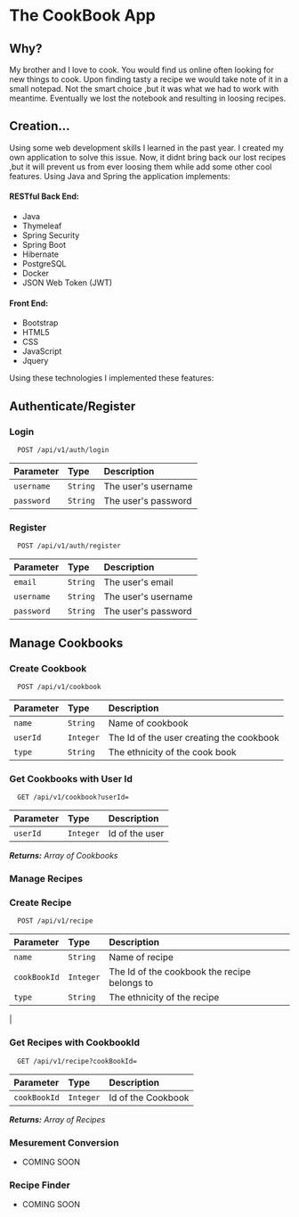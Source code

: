 # The CookBook App

## Why?
My brother and I love to cook. You would find us online often looking for new things to cook. Upon finding tasty a recipe we would take note of it in a small notepad. Not the smart choice ,but it was what we had to work with meantime. Eventually we lost the notebook and resulting in loosing recipes.

## Creation...
Using some web development skills I learned in the past year. I created my own application to solve this issue. Now, it didnt bring back our lost recipes ,but it will prevent us from ever loosing them while add some other cool features. Using Java and Spring the application implements:

#### RESTful Back End:
- Java
- Thymeleaf
- Spring Security
- Spring Boot
- Hibernate
- PostgreSQL
- Docker
- JSON Web Token (JWT)
  

#### Front End:
- Bootstrap
- HTML5
- CSS
- JavaScript
- Jquery

Using these technologies I implemented these features:

## Authenticate/Register
### Login
```http
  POST /api/v1/auth/login
```

| Parameter | Type     | Description                |
| :-------- | :------- | :------------------------- |
| `username` | `String` | The user's username|
| `password` | `String` | The user's password|

### Register

```http
  POST /api/v1/auth/register
```

| Parameter | Type     | Description                |
| :-------- | :------- | :------------------------- |
| `email` | `String` | The user's email|
| `username` | `String` | The user's username|
| `password` | `String` | The user's password|

## Manage Cookbooks

### Create Cookbook
```http
  POST /api/v1/cookbook
```

| Parameter | Type     | Description                |
| :-------- | :------- | :------------------------- |
| `name` | `String` | Name of cookbook |
| `userId` | `Integer` | The Id of the user creating the cookbook |
| `type` | `String` | The ethnicity of the cook book |

### Get Cookbooks with User Id
```http
  GET /api/v1/cookbook?userId=
```

| Parameter | Type     | Description                |
| :-------- | :------- | :------------------------- |
| `userId` | `Integer` | Id of the user |

<i><b>Returns:</b> Array of Cookbooks</i>

### Manage Recipes

### Create Recipe 
```http
  POST /api/v1/recipe
```

| Parameter | Type     | Description                |
| :-------- | :------- | :------------------------- |
| `name` | `String` | Name of recipe |
| `cookBookId` | `Integer` | The Id of the cookbook the recipe belongs to |
| `type` | `String` | The ethnicity of the recipe |

|

### Get Recipes with CookbookId
```http
  GET /api/v1/recipe?cookBookId=
```

| Parameter | Type     | Description                |
| :-------- | :------- | :------------------------- |
| `cookBookId` | `Integer` | Id of the Cookbook |

<i><b>Returns:</b> Array of Recipes</i>

### Mesurement Conversion
-  COMING SOON

### Recipe Finder
- COMING SOON






